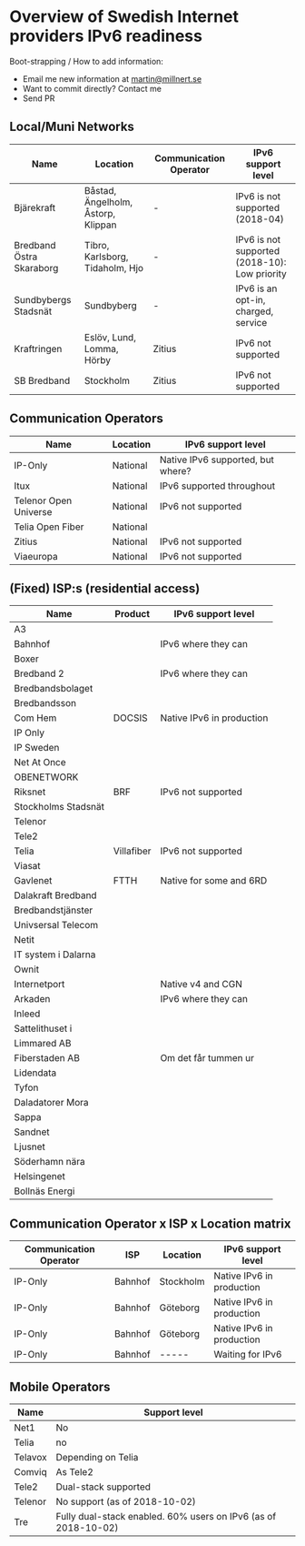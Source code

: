 # Overview of Swedish Internet providers IPv6 readiness

Boot-strapping / How to add information:

 * Email me new information at martin@millnert.se
 * Want to commit directly? Contact me
 * Send PR

## Local/Muni Networks

| Name                     | Location                           | Communication Operator | IPv6 support level                                |
|--------------------------|------------------------------------|------------------------|---------------------------------------------------|
| Bjärekraft               | Båstad, Ängelholm, Åstorp, Klippan | -                      | IPv6 is not supported (2018-04)                   |
| Bredband Östra Skaraborg | Tibro, Karlsborg, Tidaholm, Hjo    | -                      | IPv6 is not supported (2018-10): Low priority     |
| Sundbybergs Stadsnät     | Sundbyberg                         | -                      | IPv6 is an opt-in, charged, service               |
| Kraftringen              | Eslöv, Lund, Lomma, Hörby          | Zitius                 | IPv6 not supported                                |
| SB Bredband              | Stockholm                          | Zitius                 | IPv6 not supported                                |

## Communication Operators

| Name                  | Location | IPv6 support level                |
|-----------------------|----------|-----------------------------------|
| IP-Only               | National | Native IPv6 supported, but where? |
| Itux                  | National | IPv6 supported throughout         |
| Telenor Open Universe | National | IPv6 not supported                |
| Telia Open Fiber      | National |                                   |
| Zitius                | National | IPv6 not supported                |
| Viaeuropa             | National | IPv6 not supported                |

## (Fixed) ISP:s (residential access)

| Name                | Product    | IPv6 support level         |
|---------------------|------------|----------------------------|
| A3                  |            |                            |
| Bahnhof             |            |IPv6 where they can         |
| Boxer               |            |                            |
| Bredband 2          |            | IPv6 where they can        |
| Bredbandsbolaget    |            |                            |
| Bredbandsson        |            |                            |
| Com Hem             | DOCSIS     | Native IPv6 in production  |
| IP Only             |            |                            |
| IP Sweden           |            |                            |
| Net At Once         |            |                            |
| OBENETWORK          |            |                            |
| Riksnet             | BRF        | IPv6 not supported         |
| Stockholms Stadsnät |            |                            |
| Telenor             |            |                            |
| Tele2               |            |                            |
| Telia               | Villafiber | IPv6 not supported         |
| Viasat              |            |                            |
| Gavlenet            | FTTH       | Native for some and 6RD    |
| Dalakraft Bredband  |            |                            |
| Bredbandstjänster   |            |                            |
| Univsersal Telecom  |            |                            |
| Netit               |            |                            |
| IT system i Dalarna |            |                            |
| Ownit               |            |                            |
| Internetport        |            | Native v4 and CGN          |
| Arkaden             |            | IPv6 where they can        |
| Inleed              |            |                            |
| Sattelithuset i     |            |                            |
| Limmared AB         |            |                            |
| Fiberstaden AB      |            | Om det får tummen ur       |
| Lidendata           |            |                            |
| Tyfon               |            |                            |
| Daladatorer Mora    |            |                            |
| Sappa               |            |                            |
| Sandnet             |            |                            |
| Ljusnet             |            |                            |
| Söderhamn nära      |            |                            |
| Helsingenet         |            |                            |
| Bollnäs Energi      |            |                            |

## Communication Operator x ISP x Location matrix

| Communication Operator | ISP        | Location     | IPv6 support level           |
|------------------------|------------|--------------|------------------------------|
| IP-Only                | Bahnhof    | Stockholm    | Native IPv6 in production    |
| IP-Only                | Bahnhof    | Göteborg     | Native IPv6 in production    |
| IP-Only                | Bahnhof    | Göteborg     | Native IPv6 in production    |
| IP-Only                | Bahnhof    |  -----       | Waiting for IPv6             |

## Mobile Operators

| Name                | Support level                                                  |
|---------------------|----------------------------------------------------------------|
| Net1                | No                                                             |
| Telia               | no                                                             |
| Telavox             | Depending on Telia                                             |
| Comviq              | As Tele2                                                       |
| Tele2               | Dual-stack supported                                           |
| Telenor             | No support (as of 2018-10-02)                                  |
| Tre                 | Fully dual-stack enabled. 60% users on IPv6 (as of 2018-10-02) |
